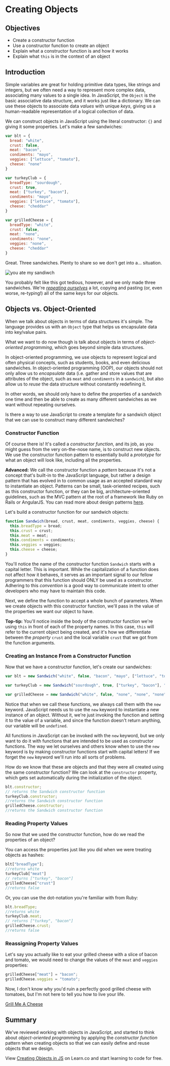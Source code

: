 # Creating Objects

## Objectives

- Create a constructor function
- Use a constructor function to create an object
- Explain what a constructor function is and how it works
- Explain what `this` is in the context of an object

## Introduction

Simple variables are great for holding primitive data types, like strings and integers, but we often need a way to represent more complex data, associating many values to a single idea. In JavaScript, the `Object` is the basic associative data structure, and it works just like a dictionary. We can use these objects to associate data _values_ with unique _keys_, giving us a human-readable representation of a logical collection of data.

We can construct objects in JavaScript using the literal constructor: `{}` and giving it some properties. Let's make a few sandwiches:

```js
var blt = {
  bread: "white",
  crust: false,
  meat: "bacon",
  condiments: "mayo",
  veggies: ["lettuce", "tomato"],
  cheese: "none"
}

var turkeyClub = {
  breadType: "sourdough",
  crust: true,
  meat: ["turkey", "bacon"],
  condiments: "mayo",
  veggies: ["lettuce", "tomato"],
  cheese: "cheddar"
}

var grilledCheese = {
  breadType: "white",
  crust: false,
  meat: "none",
  condiments: "none",
  veggies: "none",
  cheese: "cheddar"
}
```

Great. Three sandwiches. Plenty to share so we don't get into a... situation.

![you ate my sandiwch](http://i.giphy.com/BeurjzzpsYwqQ.gif)

You probably felt like this got tedious, however, and we only made three sandwiches. We're _[repeating ourselves](https://en.wikipedia.org/wiki/Don%27t_repeat_yourself)_ a lot, copying and pasting (or, even worse, re-typing!) all of the same keys for our objects.

## Objects vs. Object-Oriented

When we talk about objects in terms of data structures it's simple. The language provides us with an `Object` type that helps us encapsulate data into key/value pairs.

What we want to do now though is talk about objects in terms of _object-oriented programming_, which goes beyond simple data structures.

In object-oriented programming, we use objects to represent logical and often physical concepts, such as students, books, and even delicious sandwiches. In object-oriented programming (OOP), our objects should not only allow us to _encapsulate_ data (i.e. gather and store values that are attributes of the object, such as `meat` and `condiments` in a `sandwich`), but also allow us to _reuse_ the data structure without constantly redefining it.

In other words, we should only have to define the properties of a sandwich one time and then be able to create as many different sandwiches as we want without repeating ourselves.

Is there a way to use JavaScript to create a template for a sandwich object that we can use to construct many different sandwiches?

### Constructor Function

Of course there is! It's called a _constructor function_, and its job, as you might guess from the very on-the-nose name, is to construct new objects. We use the constructor function pattern to essentially build a _prototype_ for what an object will look like, including all the properties.

**Advanced:** We call the constructor function a _pattern_ because it's not a concept that's built-in to the JavaScript language, but rather a design pattern that has evolved in to common usage as an accepted standard way to instantiate an object. Patterns can be small, task-oriented recipes, such as this constructor function, or they can be big, architecture-oriented guidelines, such as the MVC pattern at the root of a framework like Ruby on Rails or AngularJS. You can read more about design patterns [here](http://www.oodesign.com/).

Let's build a constructor function for our sandwich objects:

```js
function Sandwich(bread, crust, meat, condiments, veggies, cheese) {
  this.breadType = bread;
  this.crust = crust;
  this.meat = meat;
  this.condiments = condiments;
  this.veggies = veggies;
  this.cheese = cheese;
}
```

You'll notice the name of the constructor function `Sandwich` starts with a capital letter. This is important. While the capitalization of a function does not affect how it behaves, it serves as an important signal to our fellow programmers that this function should ONLY be used as a constructor. Adhering to this _convention_ is a good way to communicate intent to other developers who may have to maintain this code.

Next, we define the function to accept a whole bunch of parameters. When we create objects with this constructor function, we'll pass in the value of the properties we want our object to have.

**Top-tip:** You'll notice inside the body of the constructor function we're using `this` in front of each of the property names. In this case, `this` will refer to the current object being created, and it's how we differentiate between the _property_ `crust` and the local variable `crust` that we got from the function arguments.

### Creating an Instance From a Constructor Function

Now that we have a constructor function, let's create our sandwiches:

```js
var blt = new Sandwich("white", false, "bacon", "mayo", ["lettuce", "tomato"], "none");

var turkeyClub = new Sandwich("sourdough", true, ["turkey", "bacon"], "mayo", ["lettuce", "tomato"], "cheddar");

var grilledCheese = new Sandwich("white", false, "none", "none", "none", "cheddar");
```

Notice that when we call these functions, we always call them with the `new` keyword. JavaScript needs us to use the `new` keyword to instantiate a new instance of an object. Without it, we're just invoking the function and setting it to the value of a variable, and since the function doesn't return anything, our variable will be `undefined`.

All functions in JavaScript can be invoked with the `new` keyword, but we only want to do it with functions that are intended to be used as constructor functions. The way we let ourselves and others know when to use the `new` keyword is by making constructor functions start with capital letters! If we forget the `new` keyword we'll run into all sorts of problems.

How do we know that these are objects and that they were all created using the same constructor function? We can look at the `constructor` property, which gets set automatically during the initialization of the object.

```js
blt.constructor;
// returns the Sandwich constructor function
turkeyClub.constructor;
//returns the Sandwich constructor function
grilledCheese.constructor;
//returns the Sandwich constructor function
```

### Reading Property Values

So now that we used the constructor function, how do we read the properties of an object?

You can access the properties just like you did when we were treating objects as hashes:

```js
blt["breadType"];
//returns white
turkeyClub["meat"]
// returns ["turkey", "bacon"]
grilledCheese["crust"]
//returns false
```

Or, you can use the dot-notation you're familiar with from Ruby:

```js
blt.breadType;
//returns white
turkeyClub.meat;
// returns ["turkey", "bacon"]
grilledCheese.crust;
//returns false
```

### Reassigning Property Values

Let's say you actually like to eat your grilled cheese with a slice of bacon and tomato, we would need to change the values of the `meat` and `veggies` properties:

```js
grilledCheese["meat"] = "bacon";
grilledCheese.veggies = "tomato";
```

Now, I don't know why you'd ruin a perfectly good grilled cheese with tomatoes, but I'm not here to tell you how to live your life.

[Grill Me A Cheese](http://66.media.tumblr.com/tumblr_lls1snZ1AI1qi7deco1_500.gif)

## Summary

We've reviewed working with objects in JavaScript, and started to think about _object-oriented programming_ by applying the _constructor function_ pattern when creating objects so that we can easily define and reuse objects that we design.

View [Creating Objects in JS](https://learn.co/lessons/js-create-objects-readme) on Learn.co and start learning to code for free.
